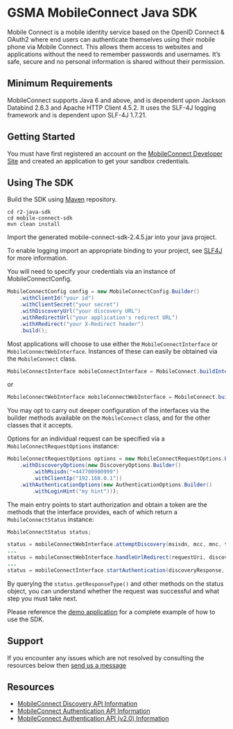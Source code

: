 GSMA MobileConnect Java SDK
==============================================================================================================

Mobile Connect is a mobile identity service based on the OpenID Connect & OAuth2 where end users can authenticate themselves using their mobile phone via Mobile Connect. This allows them access to websites and applications without the need to remember passwords and usernames. It’s safe, secure and no personal information is shared without their permission.

## Minimum Requirements

MobileConnect supports Java 6 and above, and is dependent upon Jackson Databind 2.6.3 and Apache HTTP Client 4.5.2.  It uses the SLF-4J logging framework and is dependent upon SLF-4J 1.7.21.

## Getting Started

You must have first registered an account on the [MobileConnect Developer Site](https://developer.mobileconnect.io) and created an application to get your sandbox credentials.

## Using The SDK

Build the SDK using [Maven](https://maven.apache.org/) repository.

```posh
cd r2-java-sdk
cd mobile-connect-sdk
mvn clean install
```

Import the generated mobile-connect-sdk-2.4.5.jar into your java project.

To enable logging import an appropriate binding to your project, see [SLF4J](http://www.slf4j.org/) for more information.

You will need to specify your credentials via an instance of MobileConnectConfig.

```java
MobileConnectConfig config = new MobileConnectConfig.Builder()
    .withClientId("your id")
    .withClientSecret("your secret")
    .withDiscoveryUrl("your discovery URL")
    .withRedirectUrl("your application's redirect URL")
    .withXRedirect("your X-Redirect header")
    .build();
```

Most applications will choose to use either the `MobileConnectInterface` or `MobileConnectWebInterface`.  Instances of these can easily be obtained via the `MobileConnect` class.

```java
MobileConnectInterface mobileConnectInterface = MobileConnect.buildInterface(config);
```

or

```java
MobileConnectWebInterface mobileConnectWebInterface = MobileConnect.buildWebInterface(config);
```

You may opt to carry out deeper configuration of the interfaces via the builder methods available on the `MobileConnect` class, and for the other classes that it accepts.

Options for an individual request can be specified via a `MobileConnectRequestOptions` instance:

```java
MobileConnectRequestOptions options = new MobileConnectRequestOptions.Builder()
    .withDiscoveryOptions(new DiscoveryOptions.Builder()
        .withMsisdn("+447700900999")
        .withClientIp("192.168.0.1"))
    .withAuthenticationOptions(new AuthenticationOptions.Builder()
        .withLoginHint("my hint")));
```

The main entry points to start authorization and obtain a token are the methods that the interface provides, each of which return a `MobileConnectStatus` instance:

```java
MobileConnectStatus status;

status = mobileConnectWebInterface.attemptDiscovery(msisdn, mcc, mnc, true, options);
...
status = mobileConnectWebInterface.handleUrlRedirect(requestUri, discoveryResponse, expectedState, expectedNonce);
...
status = mobileConnectInterface.startAuthentication(discoveryResponse, subscriberId, null, null, options);
```

By querying the `status.getResponseType()` and other methods on the status object, you can understand whether the request was successful and what step you must take next. 

Please reference the [demo application](../mobile-connect-demo/) for a complete example of how to use the SDK.

## Support

If you encounter any issues which are not resolved by consulting the resources below then [send us a message](https://developer.mobileconnect.io/content/contact-us)

## Resources

- [MobileConnect Discovery API Information](https://developer.mobileconnect.io/discovery-api)
- [MobileConnect Authentication API Information](https://developer.mobileconnect.io/mobile-connect-api)
- [MobileConnect Authentication API (v2.0) Information](https://developer.mobileconnect.io/mobile-connect-profile-v2-0)
